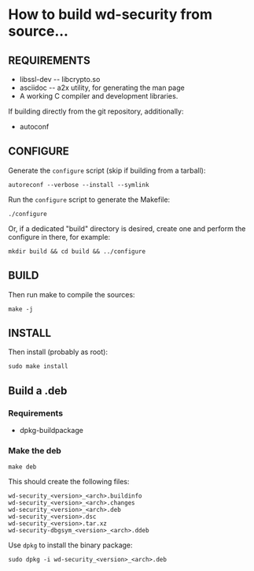 
# How to build wd-security from source...

## REQUIREMENTS

- libssl-dev -- libcrypto.so
- asciidoc -- a2x utility, for generating the man page
- A working C compiler and development libraries.

If building directly from the git repository, additionally:

- autoconf

## CONFIGURE

Generate the `configure` script (skip if building from a tarball):

    autoreconf --verbose --install --symlink

Run the `configure` script to generate the Makefile:

    ./configure

Or, if a dedicated "build" directory is desired, create one and perform
the configure in there, for example:

    mkdir build && cd build && ../configure

## BUILD

Then run make to compile the sources:

    make -j

## INSTALL

Then install (probably as root):

    sudo make install

## Build a .deb

### Requirements

- dpkg-buildpackage

### Make the deb

    make deb

This should create the following files:

    wd-security_<version>_<arch>.buildinfo
    wd-security_<version>_<arch>.changes
    wd-security_<version>_<arch>.deb
    wd-security_<version>.dsc
    wd-security_<version>.tar.xz
    wd-security-dbgsym_<version>_<arch>.ddeb

Use `dpkg` to install the binary package:

    sudo dpkg -i wd-security_<version>_<arch>.deb
